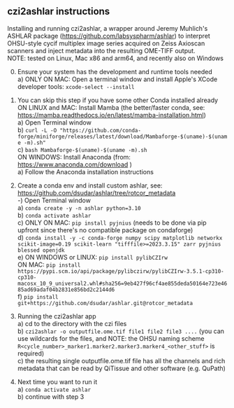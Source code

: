 ## czi2ashlar instructions

Installing and running czi2ashlar, a wrapper around Jeremy Muhlich's ASHLAR package (https://github.com/labsyspharm/ashlar) to interpret OHSU-style cycif multiplex image series acquired on Zeiss Axioscan scanners and inject metadata into the resulting OME-TIFF output.<br>
NOTE: tested on Linux, Mac x86 and arm64, and recently also on Windows<br>

0) Ensure your system has the development and runtime tools needed<br>
   a) ONLY ON MAC: Open a terminal window and install Apple's XCode developer tools: `xcode-select --install`<br>

1) You can skip this step if you have some other Conda installed already<br>
ON LINUX and MAC: Install Mamba (the better/faster conda, see: https://mamba.readthedocs.io/en/latest/mamba-installation.html)<br>
   a) Open Terminal window<br>
   b) `curl -L -O "https://github.com/conda-forge/miniforge/releases/latest/download/Mambaforge-$(uname)-$(uname -m).sh"`<br>
   c) `bash Mambaforge-$(uname)-$(uname -m).sh`<br>
ON WINDOWS: Install Anaconda (from: https://www.anaconda.com/download )<br>
   a) Follow the Anaconda installation instructions<br>

2) Create a conda env and install custom ashlar, see: https://github.com/dsudar/ashlar/tree/rotcor_metadata<br>
   -) Open Terminal window<br>
   a) `conda create -y -n ashlar python=3.10`<br>
   b) `conda activate ashlar`<br>
   c) ONLY ON MAC: `pip install pyjnius`       (needs to be done via pip upfront since there's no compatible package on condaforge)<br>
   d) `conda install -y -c conda-forge numpy scipy matplotlib networkx scikit-image=0.19 scikit-learn "tifffile>=2023.3.15" zarr pyjnius blessed openjdk`<br>
   e) ON WINDOWS or LINUX: `pip install pylibCZIrw`<br>
   ON MAC: `pip install https://pypi.scm.io/api/package/pylibczirw/pylibCZIrw-3.5.1-cp310-cp310-macosx_10_9_universal2.whl#sha256=9eb427f96cf4ae855deda50164e723e4685ad69adaf04b2831e856bd2c2144d6`<br>
   f) `pip install git+https://github.com/dsudar/ashlar.git@rotcor_metadata`

3) Running the czi2ashlar app<br>
   a) cd to the directory with the czi files<br>
   b) `czi2ashlar -o outputfile.ome.tif file1 file2 file3 ....`  (you can use wildcards for the files, and NOTE: the OHSU naming scheme `R<cycle_number>_marker1.marker2.marker3.marker4_<other_stuff>` is required)<br>
   c) the resulting single outputfile.ome.tif file has all the channels and rich metadata that can be read by QiTissue and other software (e.g. QuPath)<br>

4) Next time you want to run it<br>
   a) `conda activate ashlar`<br>
   b) continue with step 3<br>


